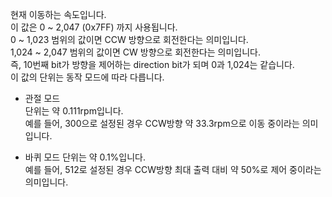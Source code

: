 
현재 이동하는 속도입니다.  
이 값은 0 ~ 2,047 (0x7FF) 까지 사용됩니다.  
0 ~ 1,023 범위의 값이면 CCW 방향으로 회전한다는 의미입니다.  
1,024 ~ 2,047 범위의 값이면 CW 방향으로 회전한다는 의미입니다.  
즉, 10번째 bit가 방향을 제어하는 direction bit가 되며 0과 1,024는 같습니다.  
이 값의 단위는 동작 모드에 따라 다릅니다.  

- 관절 모드  
  단위는 약 0.111rpm입니다.  
  예를 들어, 300으로 설정된 경우 CCW방향 약 33.3rpm으로 이동 중이라는 의미입니다.

- 바퀴 모드
  단위는 약 0.1%입니다.  
  예를 들어, 512로 설정된 경우 CCW방향 최대 출력 대비 약 50%로 제어 중이라는 의미입니다.
